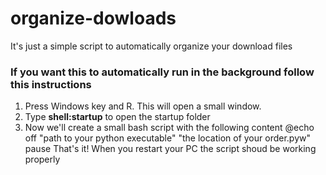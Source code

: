 # organize-dowloads
It's just a simple script to automatically organize your download files

### If you want this to automatically run in the background follow this instructions

1) Press Windows key and R. This will open a small window.
2) Type **shell:startup** to open the startup folder
3) Now we'll create a small bash script with the following content
  @echo off
  "path to your python executable" "the location of your order.pyw"
  pause
  That's it!
  When you restart your PC the script shoud be working properly
